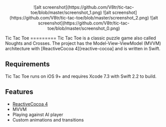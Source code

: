 <p align="center">
  ![alt screenshot](https://github.com/V8tr/tic-tac-toe/blob/master/screenshot_1.png)
  ![alt screenshot](https://github.com/V8tr/tic-tac-toe/blob/master/screenshot_2.png)
  ![alt screenshot](https://github.com/V8tr/tic-tac-toe/blob/master/screenshot_0.png)
</p>
Tic Tac Toe
=========
Tic Tac Toe is a classic puzzle game also called Noughts and Crosses. The project has the Model-View-ViewModel (MVVM) architecture with [ReactiveCocoa 4][reactive-cocoa] and is written in Swift.

[reactive-cocoa]: https://github.com/ReactiveCocoa/ReactiveCocoa

Requirements
------------
Tic Tac Toe runs on iOS 9+ and requires Xcode 7.3 with Swift 2.2 to build.

Features
------------
* [ReactiveCocoa 4][reactive-cocoa]
* MVVM
* Playing against AI player
* Custom animations and transitions
